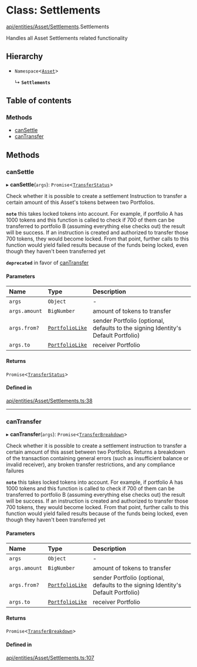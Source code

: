 # Class: Settlements

[api/entities/Asset/Settlements](../wiki/api.entities.Asset.Settlements).Settlements

Handles all Asset Settlements related functionality

## Hierarchy

- `Namespace`<[`Asset`](../wiki/api.entities.Asset.Asset)\>

  ↳ **`Settlements`**

## Table of contents

### Methods

- [canSettle](../wiki/api.entities.Asset.Settlements.Settlements#cansettle)
- [canTransfer](../wiki/api.entities.Asset.Settlements.Settlements#cantransfer)

## Methods

### canSettle

▸ **canSettle**(`args`): `Promise`<[`TransferStatus`](../wiki/types.TransferStatus)\>

Check whether it is possible to create a settlement Instruction to transfer a certain amount of this Asset's tokens between two Portfolios.

**`note`** this takes locked tokens into account. For example, if portfolio A has 1000 tokens and this function is called to check if 700 of them can be
  transferred to portfolio B (assuming everything else checks out) the result will be success. If an instruction is created and authorized to transfer those 700 tokens,
  they would become locked. From that point, further calls to this function would yield failed results because of the funds being locked, even though they haven't been
  transferred yet

**`deprecated`** in favor of [canTransfer](../wiki/api.entities.Asset.Settlements.Settlements#cantransfer)

#### Parameters

| Name | Type | Description |
| :------ | :------ | :------ |
| `args` | `Object` | - |
| `args.amount` | `BigNumber` | amount of tokens to transfer |
| `args.from?` | [`PortfolioLike`](../wiki/types#portfoliolike) | sender Portfolio (optional, defaults to the signing Identity's Default Portfolio) |
| `args.to` | [`PortfolioLike`](../wiki/types#portfoliolike) | receiver Portfolio |

#### Returns

`Promise`<[`TransferStatus`](../wiki/types.TransferStatus)\>

#### Defined in

[api/entities/Asset/Settlements.ts:38](https://github.com/PolymathNetwork/polymesh-sdk/blob/c6fe1be3/src/api/entities/Asset/Settlements.ts#L38)

___

### canTransfer

▸ **canTransfer**(`args`): `Promise`<[`TransferBreakdown`](../wiki/api.entities.Asset.types.TransferBreakdown)\>

Check whether it is possible to create a settlement instruction to transfer a certain amount of this asset between two Portfolios. Returns a breakdown of
  the transaction containing general errors (such as insufficient balance or invalid receiver), any broken transfer restrictions, and any compliance
  failures

**`note`** this takes locked tokens into account. For example, if portfolio A has 1000 tokens and this function is called to check if 700 of them can be
  transferred to portfolio B (assuming everything else checks out) the result will be success. If an instruction is created and authorized to transfer those 700 tokens,
  they would become locked. From that point, further calls to this function would yield failed results because of the funds being locked, even though they haven't been
  transferred yet

#### Parameters

| Name | Type | Description |
| :------ | :------ | :------ |
| `args` | `Object` | - |
| `args.amount` | `BigNumber` | amount of tokens to transfer |
| `args.from?` | [`PortfolioLike`](../wiki/types#portfoliolike) | sender Portfolio (optional, defaults to the signing Identity's Default Portfolio) |
| `args.to` | [`PortfolioLike`](../wiki/types#portfoliolike) | receiver Portfolio |

#### Returns

`Promise`<[`TransferBreakdown`](../wiki/api.entities.Asset.types.TransferBreakdown)\>

#### Defined in

[api/entities/Asset/Settlements.ts:107](https://github.com/PolymathNetwork/polymesh-sdk/blob/c6fe1be3/src/api/entities/Asset/Settlements.ts#L107)
